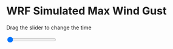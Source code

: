 <h1>WRF Simulated Max Wind Gust</h1>
<p>Drag the slider to change the time</p>

<div class="slidecontainer">
<input oninput='setImage(this)' class="slider" type="range" min="0" max="5" value="0" step="1" />
<img id='img'/>
</div>

<script>
var img = document.getElementById('img');
var img_array = ['/assets/images/wrf/w_wrfout_d01_2020-05-06_12:00:00.png',
'/assets/images/wrf/w_wrfout_d01_2020-05-06_13:00:00.png',
'/assets/images/wrf/w_wrfout_d01_2020-05-06_14:00:00.png',
'/assets/images/wrf/w_wrfout_d01_2020-05-06_15:00:00.png',
'/assets/images/wrf/w_wrfout_d01_2020-05-06_16:00:00.png',];
function setImage(obj)
{
        var value = obj.value;
        img.src = img_array[value];

}
</script>
